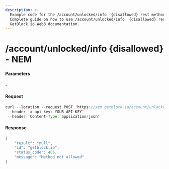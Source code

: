 ```yaml
---
description: >-
  Example code for the /account/unlocked/info  {disallowed} rest method.
  Сomplete guide on how to use /account/unlocked/info  {disallowed} rest in
  GetBlock.io Web3 documentation.
---
```


# /account/unlocked/info {disallowed} - NEM

#### Parameters

\-

#### Request

```java
curl --location --request POST 'https://xem.getblock.io/account/unlocked/info' 
 --header 'x-api-key: YOUR-API-KEY' 
 --header 'Content-Type: application/json'
```

#### Response

```java
{
    "result": "null",
    "id": "getblock.io",
    "status_code": 405,
    "message": "Method not allowed"
}
```
